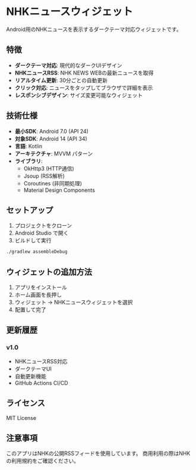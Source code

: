 # NHKニュースウィジェット

Android用のNHKニュースを表示するダークテーマ対応ウィジェットです。

## 特徴

- **ダークテーマ対応**: 現代的なダークUIデザイン
- **NHKニュースRSS**: NHK NEWS WEBの最新ニュースを取得
- **リアルタイム更新**: 30分ごとの自動更新
- **クリック対応**: ニュースをタップしてブラウザで詳細を表示
- **レスポンシブデザイン**: サイズ変更可能なウィジェット

## 技術仕様

- **最小SDK**: Android 7.0 (API 24)
- **対象SDK**: Android 14 (API 34)
- **言語**: Kotlin
- **アーキテクチャ**: MVVM パターン
- **ライブラリ**:
  - OkHttp3 (HTTP通信)
  - Jsoup (RSS解析)
  - Coroutines (非同期処理)
  - Material Design Components

## セットアップ

1. プロジェクトをクローン
2. Android Studio で開く
3. ビルドして実行

```bash
./gradlew assembleDebug
```

## ウィジェットの追加方法

1. アプリをインストール
2. ホーム画面を長押し
3. ウィジェット → NHKニュースウィジェットを選択
4. 配置して完了

## 更新履歴

### v1.0
- NHKニュースRSS対応
- ダークテーマUI
- 自動更新機能
- GitHub Actions CI/CD

## ライセンス

MIT License

## 注意事項

このアプリはNHKの公開RSSフィードを使用しています。
商用利用の際はNHKの利用規約をご確認ください。
